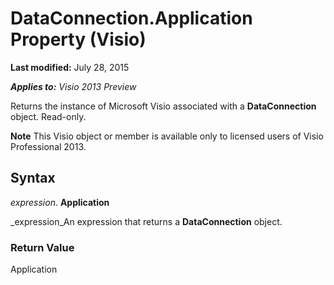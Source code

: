 
# DataConnection.Application Property (Visio)

 **Last modified:** July 28, 2015

 _**Applies to:** Visio 2013 Preview_

Returns the instance of Microsoft Visio associated with a  **DataConnection** object. Read-only.


 **Note**  This Visio object or member is available only to licensed users of Visio Professional 2013.


## Syntax

 _expression_. **Application**

 _expression_An expression that returns a  **DataConnection** object.


### Return Value

Application

